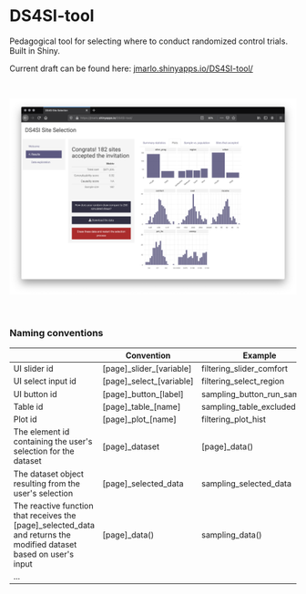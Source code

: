 # DS4SI-tool
Pedagogical tool for selecting where to conduct randomized control trials. Built in Shiny.

Current draft can be found here: [jmarlo.shinyapps.io/DS4SI-tool/](https://jmarlo.shinyapps.io/DS4SI-tool/)

<br>

![](screenshot.png)

<br>

### Naming conventions

|                                                                                                                     | Convention                | Example                      |
|---------------------------------------------------------------------------------------------------------------------|---------------------------|------------------------------|
| UI slider id                                                                                                        | [page]_slider\_[variable] | filtering_slider_comfort     |
| UI select input id                                                                                                  | [page]_select\_[variable] | filtering_select_region      |
| UI button id                                                                                                        | [page]_button\_[label]    | sampling_button_run_sampling |
| Table id                                                                                                            | [page]_table\_[name]      | sampling_table_excluded      |
| Plot id                                                                                                             | [page]_plot\_[name]       | filtering_plot_hist          |
| The element id containing the user's selection for the dataset                                                      | [page]_dataset            | [page]_data()                |
| The dataset object resulting from the user's selection                                                              | [page]_selected\_data     | sampling_selected_data       |
| The reactive function that receives the [page]_selected_data and returns the modified dataset based on user's input | [page]_data()             | sampling_data()              |
| ...                                                                                                                 |                           |                              |